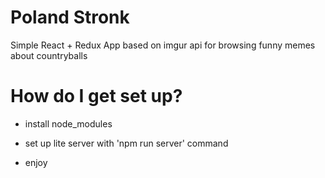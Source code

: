 # Poland Stronk

Simple React + Redux App based on imgur api for browsing funny memes about countryballs

# How do I get set up?
  - install node_modules
  
  - set up lite server with 'npm run server' command
  
  - enjoy
